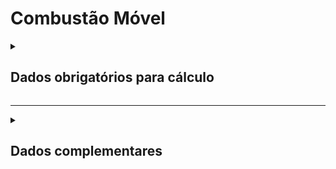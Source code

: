 # Combustão Móvel

<details>
  <summary><strong><h2>Dados obrigatórios para cálculo</strong></summary>

#### Cálculo de emissões por tipo e ano de fabricação da frota de veículos no ano

Campo no Supabase|Valores GHG|
|---|---|
`categoria_de_emissoes`|_COMBUSTÃO MÓVEL 1_
`date`|Data da referência _(yyyy-mm-dd hh:mm:ss)_|
|`escopo`|Escopo|
[tipo_veiculo_frota](https://github.com/ZNIT-Tech/documentation/blob/main/Veiculos%20da%20Frota.md)|Tipo da frota de veículos|
`ano_frota`|Ano da frota|
`consumo_anual`|Consumo anual de combustível _(litros)_|
`consumo_mensal`|Consumo mensal de combustível _(litros)_|

<sub><em>Obs.: Inserir apenas consumo mensal ou consumo anual</em></sub>

---
#### Cálculo de emissões por tipo de combustível no ano

Campo no Supabase|Valores GHG
|---|---|
`categoria_de_emissoes`|_COMBUSTÃO MÓVEL 2_
`date`|Data da referência _(yyyy-mm-dd hh:mm:ss)_|
|`escopo`|Escopo|
[combustivel](https://github.com/ZNIT-Tech/documentation/blob/main/Combustiveis.md)|Tipo de combustível|
`consumo_anual`|Consumo anual _(litros/m³/kg)_|
`consumo_mensal`|Consumo referente ao mês de date _(litros, m³ ou kg)_|

<sub><em>Obs.: Inserir apenas consumo mensal ou consumo anual</em></sub>

---
#### Cálculo de emissões por distância percorrida no ano

Campo no Supabase|Valores GHG|
|---|---|
`categoria_de_emissoes`|_COMBUSTÃO MÓVEL 3_
`date`|Data da referência _(yyyy-mm-dd hh:mm:ss)_|
|`escopo`|Escopo|
[tipo_veiculo_frota](https://github.com/ZNIT-Tech/documentation/blob/main/Veiculos%20da%20Frota.md)|Tipo da frota de veículos|
`ano_frota`|Ano da frota|
`ano_do_veculo`|Ano do veículo|
`consumo_anual`|Distância percorrida / ano  _(km)_|
`consumo_mensal`|Distância percorrida / mês referente a date _(km)_| 

<sub><em>Obs.: Inserir apenas consumo mensal ou consumo anual. Quant só é usado quando consumo_mensal e consumo_anual não forem preenchidos. Ano_do_veculo só utiliza quando ano_frota não for preenchido</em></sub>

#### Cálculo de emissões de gases de efeito estufa por transporte de carga por consumo de combustível no ano

Campo no Supabase|Valores GHG
|---|---|
`categoria_de_emissoes`|_COMBUSTÃO MÓVEL - HIDROVIARIO_
`date`|Data da referência _(yyyy-mm-dd hh:mm:ss)_|
|`escopo`|Escopo|
[combustivel](https://github.com/ZNIT-Tech/documentation/blob/main/Combustiveis.md)|Tipo de combustível|
`consumo_anual`|Consumo anual _(litros)_|
`consumo_mensal`|Consumo referente ao mês de date _(litros)_|

<sub><em>Obs.: Inserir apenas consumo mensal ou consumo anual</em></sub>

#### Cálculo de emissões de gases de efeito estufa por transporte aéreo no ano

Campo no Supabase|Valores GHG
|---|---|
`categoria_de_emissoes`|_COMBUSTÃO MÓVEL - AEREO_
`date`|Data da referência _(yyyy-mm-dd hh:mm:ss)_|
|`escopo`|Escopo|
[combustivel](https://github.com/ZNIT-Tech/documentation/blob/main/Combustiveis.md)|Tipo de combustível|
`consumo_anual`|Consumo anual _(litros)_|

</details>

---

<details>
  <summary><h2><strong>Dados complementares</strong></summary>

|Campo no Supabase|Valor|
|---|---|
|`cnpj_fornecedor`|CNPJ Fornecedor|
|`nome_fornecedor`|Nome Fornecedor|
`numero_do_documento`|Chave da NFe|
`natureza_da_operao`|Natureza da operação|
`cdigo_do_produto`|Codigo produto|
`ncm`|NCM|
`un`|Unidade de medida|
`quant`|Quantidade|
`peso_nf`|Peso|
`endereco_do_experdidor`|Endereço do remetente|
`endereco_do_destinatrio`|Endereço do destinatário|


</details>
